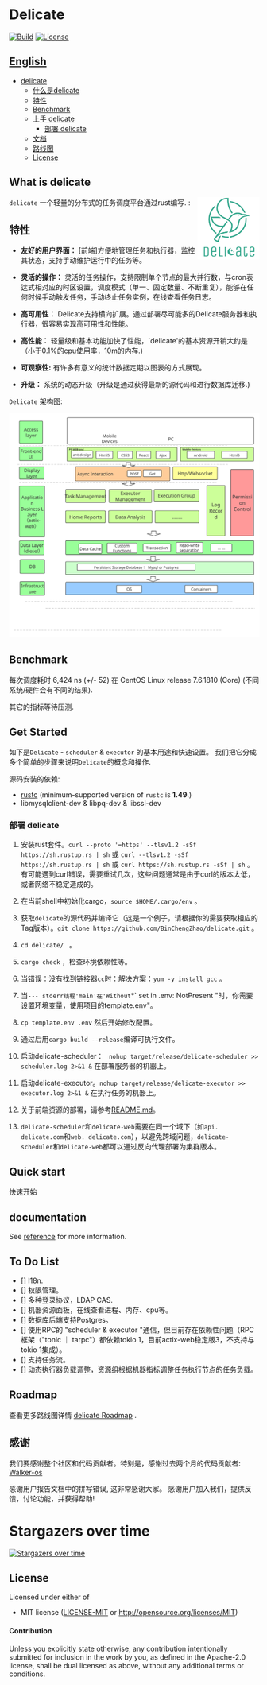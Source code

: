 # Delicate   
[![Build](https://github.com/BinChengZhao/delicate/workflows/CI/badge.svg)](
https://github.com/BinChengZhao/delicate/actions)
[![License](https://img.shields.io/badge/license-MIT%2FApache--2.0-blue.svg)](
https://github.com/BinChengZhao/delicate)
## [English](./README.md)

- [delicate](#delicate)
  - [什么是delicate](#what-is-delicate)
  - [特性](#特性)
  - [Benchmark](#benchmark)
  - [上手 delicate](#get-started)
    - [部署 delicate](#部署-delicate)
  - [文档](#documentation)
  - [路线图](#roadmap)
  - [License](#license)

## What is delicate
<a href="">
    <img src="./doc/delicate_logo.png"
         alt="delicate logo" title="delicate" height="125" width="125"  align="right"/>
</a>

`delicate` 一个轻量的分布式的任务调度平台通过rust编写. :

## 特性
- **友好的用户界面：** [前端]方便地管理任务和执行器，监控其状态，支持手动维护运行中的任务等。

- **灵活的操作：** 灵活的任务操作，支持限制单个节点的最大并行数，与cron表达式相对应的时区设置，调度模式（单一、固定数量、不断重复），能够在任何时候手动触发任务，手动终止任务实例，在线查看任务日志。

- **高可用性：** Delicate支持横向扩展。通过部署尽可能多的Delicate服务器和执行器，很容易实现高可用性和性能。

- **高性能：** 轻量级和基本功能加快了性能，`delicate'的基本资源开销大约是（小于0.1%的cpu使用率，10m的内存.)

- **可观察性:** 有许多有意义的统计数据定期以图表的方式展现。

- **升级：** 系统的动态升级（升级是通过获得最新的源代码和进行数据库迁移.)

`Delicate` 架构图:

![architecture](./doc/architecture.svg)

## Benchmark
每次调度耗时 6,424 ns (+/- 52) 在 CentOS Linux release 7.6.1810 (Core) (不同系统/硬件会有不同的结果).

其它的指标等待压测.

## Get Started

如下是`Delicate` - `scheduler` & `executor` 的基本用途和快速设置。
我们把它分成多个简单的步骤来说明`Delicate`的概念和操作.

源码安装的依赖:
 * [rustc](https://www.rust-lang.org/tools/install) (minimum-supported version of `rustc` is **1.49**.) 
 * libmysqlclient-dev & libpq-dev & libssl-dev

### 部署 delicate

<!-- We can download the binary from [release page](https://github.com/BinChengZhao/delicate/releases).  -->
<!-- 
For example we use linux version:

```bash
$ mkdir delicate
$ wget https://github.com/BinChengZhao/delicate/releases/download/v1.0.0/delicate-v1.0.0-linux-amd64.tar.gz
$ tar zxvf delicate-v1.0.0-linux-amd64.tar.gz -C delicate && cd delicate -->


1. 安装rust套件。` curl --proto '=https' --tlsv1.2 -sSf https://sh.rustup.rs | sh ` 或 ` curl --tlsv1.2 -sSf https://sh.rustup.rs | sh ` 或 `curl https://sh.rustup.rs -sSf | sh` 。 有可能遇到curl错误，需要重试几次，这些问题通常是由于curl的版本太低，或者网络不稳定造成的。

2. 在当前shell中初始化cargo，` source $HOME/.cargo/env ` 。 

3. 获取`delicate`的源代码并编译它（这是一个例子，请根据你的需要获取相应的Tag版本）。` git clone https://github.com/BinChengZhao/delicate.git ` 。

4. `cd delicate/ ` 。

5. ` cargo check ` ，检查环境依赖性等。

6. 当错误：没有找到链接器`cc`时：解决方案：` yum -y install gcc ` 。

7. 当` --- stderr线程'main'在'Without `*` set in .env: NotPresent "时，你需要设置环境变量，使用项目的template.env"。

8. ` cp template.env .env ` 然后开始修改配置。

9. 通过后用`cargo build --release`编译可执行文件。

10. 启动delicate-scheduler： ` nohup target/release/delicate-scheduler >> scheduler.log 2>&1 &` 在部署服务器的机器上。

11. 启动delicate-executor。` nohup target/release/delicate-executor >> executor.log 2>&1 & ` 在执行任务的机器上。

12. 关于前端资源的部署，请参考[README.md](./delicate-web/README.md)。

13. `delicate-scheduler`和`delicate-web`需要在同一个域下（如`api. delicate.com`和`web. delicate.com`），以避免跨域问题，`delicate-scheduler`和`delicate-web`都可以通过反向代理部署为集群版本。


## Quick start
[快速开始](./doc/quick_start_zh_cn.md)

## documentation

See [reference](./doc/reference.md) for more information.


## To Do List
- [] I18n.
- [] 权限管理。
- [] 多种登录协议，LDAP CAS.
- [] 机器资源面板，在线查看进程、内存、cpu等。
- [] 数据库后端支持Postgres。
- [] 使用RPC的 "scheduler & executor "通信，但目前存在依赖性问题（RPC框架（"tonic ｜ tarpc"）都依赖tokio 1，目前actix-web稳定版3，不支持与tokio 1集成）。
- [] 支持任务流。
- [] 动态执行器负载调整，资源组根据机器指标调整任务执行节点的任务负载。


## Roadmap 

查看更多路线图详情 [delicate Roadmap](./doc/Roadmap.md) .

## 感谢
我们要感谢整个社区和代码贡献者。特别是，感谢过去两个月的代码贡献者:
[Walker-os](https://github.com/Walker-os)


感谢用户报告文档中的拼写错误, 这非常感谢大家。
感谢用户加入我们，提供反馈，讨论功能，并获得帮助!

# Stargazers over time

[![Stargazers over time](https://starchart.cc/BinChengZhao/delicate.svg)](https://starchart.cc/BinChengZhao/delicate)


## License

Licensed under either of

 * MIT license ([LICENSE-MIT](LICENSE-MIT) or http://opensource.org/licenses/MIT)

#### Contribution

Unless you explicitly state otherwise, any contribution intentionally submitted
for inclusion in the work by you, as defined in the Apache-2.0 license, shall be
dual licensed as above, without any additional terms or conditions.
